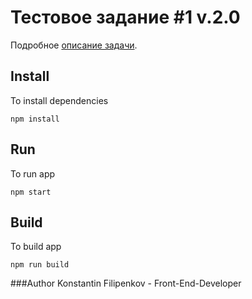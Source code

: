 # Тестовое задание #1 v.2.0

Подробное [описание задачи](https://hackmd.io/s/BJWYLsmD4).

## Install

To install dependencies

```
npm install
```

## Run

To run app
```
npm start
```

## Build

To build app
```
npm run build
```

###Author
Konstantin Filipenkov - Front-End-Developer
